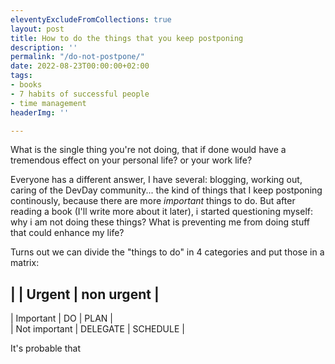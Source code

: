 ```yaml
---
eleventyExcludeFromCollections: true
layout: post
title: How to do the things that you keep postponing
description: ''
permalink: "/do-not-postpone/"
date: 2022-08-23T00:00:00+02:00
tags:
- books
- 7 habits of successful people
- time management
headerImg: ''

---
```

What is the single thing you're not doing, that if done would have a tremendous effect on your personal life? or your work life?

Everyone has a different answer, I have several: blogging, working out, caring of the DevDay community... the kind of things that I keep postponing continously, because there are more _important_ things to do. But after reading a book (I'll write more about it later), i started questioning myself: why i am not doing these things? What is preventing me from doing stuff that could enhance my life?

Turns out we can divide the "things to do" in 4 categories and put those in a matrix:

|   | Urgent  | non urgent  |
-------------------------------
| Important |  DO   |    PLAN    |  
| Not important |  DELEGATE     |   SCHEDULE  |

It's probable that